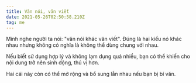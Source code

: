 ```yaml
---
title: Văn nói, văn viết
date: 2021-05-26T02:50:58.210Z
tag: me
---
```

Mình nghe người ta nói: "văn nói khác văn viết". Đúng là hai kiểu nó khác nhau nhưng không có nghĩa là không thể dùng chung với nhau. 

Nếu biết sử dụng hợp lý và không lạm dụng quá nhiều, bạn có thể khiến cho nội dung trở nên sinh động, thú vị hơn.

Hai cái này còn có thể mở rộng và bổ sung lẫn nhau nếu bạn bị bí văn.